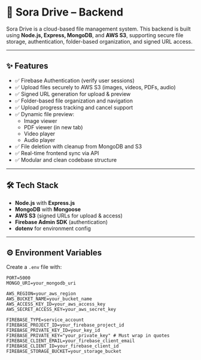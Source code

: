 # 🚀 Sora Drive – Backend

Sora Drive is a cloud-based file management system. This backend is built using **Node.js, Express, MongoDB**, and **AWS S3**, supporting secure file storage, authentication, folder-based organization, and signed URL access.

---

## ✨ Features

- ✅ Firebase Authentication (verify user sessions)
- ✅ Upload files securely to AWS S3 (images, videos, PDFs, audio)
- ✅ Signed URL generation for upload & preview
- ✅ Folder-based file organization and navigation
- ✅ Upload progress tracking and cancel support
- ✅ Dynamic file preview:
  - Image viewer
  - PDF viewer (in new tab)
  - Video player
  - Audio player
- ✅ File deletion with cleanup from MongoDB and S3
- ✅ Real-time frontend sync via API
- ✅ Modular and clean codebase structure

---

## 🛠 Tech Stack

- **Node.js** with **Express.js**
- **MongoDB** with **Mongoose**
- **AWS S3** (signed URLs for upload & access)
- **Firebase Admin SDK** (authentication)
- **dotenv** for environment config

---

## ⚙️ Environment Variables

Create a `.env` file with:

```env
PORT=5000
MONGO_URI=your_mongodb_uri

AWS_REGION=your_aws_region
AWS_BUCKET_NAME=your_bucket_name
AWS_ACCESS_KEY_ID=your_aws_access_key
AWS_SECRET_ACCESS_KEY=your_aws_secret_key

FIREBASE_TYPE=service_account
FIREBASE_PROJECT_ID=your_firebase_project_id
FIREBASE_PRIVATE_KEY_ID=your_key_id
FIREBASE_PRIVATE_KEY="your_private_key" # Must wrap in quotes
FIREBASE_CLIENT_EMAIL=your_firebase_client_email
FIREBASE_CLIENT_ID=your_firebase_client_id
FIREBASE_STORAGE_BUCKET=your_storage_bucket
